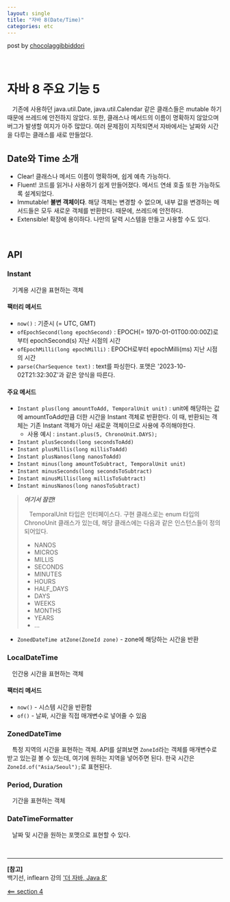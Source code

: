 ```yaml
---
layout: single
title: "자바 8(Date/Time)"
categories: etc
---
```

post by [chocolaggibbiddori](https://chocolaggibbiddori.github.io)

<br>

# 자바 8 주요 기능 5

&nbsp;&nbsp; 기존에 사용하던 java.util.Date, java.util.Calendar 같은 클래스들은 mutable 하기 때문에 쓰레드에 안전하지 않았다.
또한, 클래스나 메서드의 이름이 명확하지 않았으며 버그가 발생할 여지가 아주 많았다.
여러 문제점이 지적되면서 자바에서는 날짜와 시간을 다루는 클래스를 새로 만들었다.

## Date와 Time 소개

- Clear! 클래스나 메서드 이름이 명확하며, 쉽게 예측 가능하다.
- Fluent! 코드를 읽거나 사용하기 쉽게 만들어졌다. 메서드 연쇄 호출 또한 가능하도록 설계되었다.
- Immutable! **불변 객체이다**. 해당 객체는 변경할 수 없으며, 내부 값을 변경하는 메서드들은 모두 새로운 객체를 반환한다. 때문에, 쓰레드에 안전하다.
- Extensible! 확장에 용이하다. 나만의 달력 시스템을 만들고 사용할 수도 있다.

<br>

## API

### Instant

&nbsp;&nbsp; 기계용 시간을 표현하는 객체

#### 팩터리 메서드

- `now()` : 기준시 (= UTC, GMT)
- `ofEpochSecond(long epochSecond)` : EPOCH(= 1970-01-01T00:00:00Z)로부터 epochSecond(s) 지난 시점의 시간
- `ofEpochMilli(long epochMilli)` : EPOCH로부터 epochMilli(ms) 지난 시점의 시간
- `parse(CharSequence text)` : text를 파싱한다. 포맷은 '2023-10-02T21:32:30Z'과 같은 양식을 따른다.

#### 주요 메서드

- `Instant plus(long amountToAdd, TemporalUnit unit)` : unit에 해당하는 값에 amountToAdd만큼 더한 시간을 Instant 객체로 반환한다.
이 때, 반환되는 객체는 기존 Instant 객체가 아닌 새로운 객체이므로 사용에 주의해야한다.
   - 사용 예시 : `instant.plus(5, ChronoUnit.DAYS);`
- `Instant plusSeconds(long secondsToAdd)`
- `Instant plusMillis(long millisToAdd)`
- `Instant plusNanos(long nanosToAdd)`
- `Instant minus(long amountToSubtract, TemporalUnit unit)`
- `Instant minusSeconds(long secondsToSubtract)`
- `Instant minusMillis(long millisToSubtract)`
- `Instant minusNanos(long nanosToSubtract)`

> **_여기서 잠깐!_**
> 
> &nbsp;&nbsp; TemporalUnit 타입은 인터페이스다. 구현 클래스로는 enum 타입의 ChronoUnit 클래스가 있는데, 해당 클래스에는 다음과 같은 인스턴스들이 정의되어있다.
> 
> - NANOS
> - MICROS
> - MILLIS
> - SECONDS
> - MINUTES
> - HOURS
> - HALF_DAYS
> - DAYS
> - WEEKS
> - MONTHS
> - YEARS
> - ...

- `ZonedDateTime atZone(ZoneId zone)` - zone에 해당하는 시간을 반환

### LocalDateTime

&nbsp;&nbsp; 인간용 시간을 표현하는 객체

#### 팩터리 메서드

- `now()` - 시스템 시간을 반환함
- `of()` - 날짜, 시간을 직접 매개변수로 넣어줄 수 있음

### ZonedDateTime

&nbsp;&nbsp; 특정 지역의 시간을 표현하는 객체. API를 살펴보면 `ZoneId`라는 객체를 매개변수로 받고 있는걸 볼 수 있는데, 여기에 원하는 지역을 넣어주면 된다.
한국 시간은 `ZoneId.of("Asia/Seoul");`로 표현된다.

### Period, Duration

&nbsp;&nbsp; 기간을 표현하는 객체

### DateTimeFormatter

&nbsp;&nbsp; 날짜 및 시간을 원하는 포맷으로 표현할 수 있다.

<br>

___

**[참고]**  
백기선, inflearn 강의 ['더 자바, Java 8'](https://www.inflearn.com/course/the-java-java8/dashboard)  

[<== section 4](/etc/the-java-8-section-4)